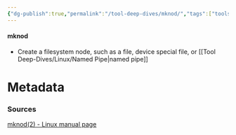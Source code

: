 ```yaml
---
{"dg-publish":true,"permalink":"/tool-deep-dives/mknod/","tags":["tools_soc"]}
---
```


#### mknod
- Create a filesystem node, such as a file, device special file, or [[Tool Deep-Dives/Linux/Named Pipe\|named pipe]]






# Metadata

### Sources
[mknod(2) - Linux manual page](https://man7.org/linux/man-pages/man2/mknod.2.html)
